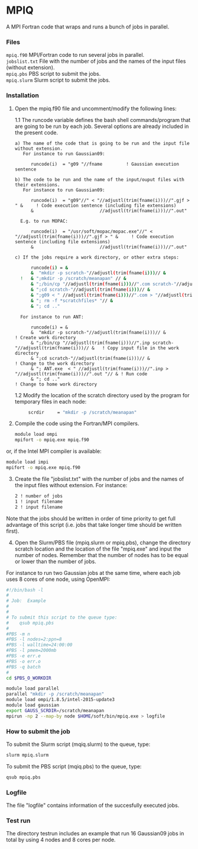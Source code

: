 # MPIQ

A MPI Fortran code that wraps and runs a bunch of jobs in parallel.

### Files 

``` mpiq.f90 ```        MPI/Fortran code to run several jobs in parallel.                           
``` jobslist.txt ```    File with the number of jobs and the names of the input files (without extension).                         
``` mpiq.pbs ```        PBS script to submit the jobs.                                                    
``` mpiq.slurm ```      Slurm script to submit the jobs.                                                         

### Installation

1. Open the mpiq.f90 file and uncomment/modify the following lines:

   1.1  The runcode variable defines the bash shell commands/program that are going to be run by each job.
        Several options are already included in the present code.

       a) The name of the code that is going to be run and the input file without extension.
          For instance to run Gaussian09:

   ```Fortran
         runcode(i)  = "g09 "//fname         ! Gaussian execution sentence 
   ```
 
       b) The code to be run and the name of the input/ouput files with their extensions. 
          For instance to run Gaussian09:

   ```Fortran
         runcode(i)  = "g09"//" < "//adjustl(trim(fname(i)))//".gjf > " &     ! Code execution sentence (including file extensions)
         &                         //adjustl(trim(fname(i)))//".out"          
   ```

         E.g. to run MOPAC:

   ```Fortran
         runcode(i)  = "/usr/soft/mopac/mopac.exe"//" < "//adjustl(trim(fname(i)))//".gjf > " &     ! Code execution sentence (including file extensions)
         &                         //adjustl(trim(fname(i)))//".out"          
   ```

       c) If the jobs require a work directory, or other extra steps: 

   ```bash
         runcode(i) = &
         &  "mkdir -p scratch-"//adjustl(trim(fname(i)))// &                                    ! Create work directory
     !   & ";mkdir -p /scratch/meanapan" // &                                                   ! Create scratch directory if needed 
         & ";/bin/cp "//adjustl(trim(fname(i)))//".com scratch-"//adjustl(trim(fname(i)))// &   ! Copy input file in the work directory
         & ";cd scratch-"//adjustl(trim(fname(i)))// &                                          ! Change to the work directory 
         & ";g09 < " //adjustl(trim(fname(i)))//".com > "//adjustl(trim(fname(i)))//".out "// & ! Run code 
         & "; rm -f *scratchfiles* "// &                                                        ! Remove scratch files if needed
         & "; cd .."                                                                            ! Change to home work directory   ```
   ```

         For instance to run ANT:

   ```Fortran
         runcode(i) = &
         &  "mkdir -p scratch-"//adjustl(trim(fname(i)))// &                                    ! Create work directory
         & ";/bin/cp "//adjustl(trim(fname(i)))//".inp scratch-"//adjustl(trim(fname(i)))// &   ! Copy input file in the work directory
         & ";cd scratch-"//adjustl(trim(fname(i)))// &                                          ! Change to the work directory 
         & "; ANT.exe  < " //adjustl(trim(fname(i)))//".inp > "//adjustl(trim(fname(i)))//".out "// & ! Run code 
         & "; cd .."                                                                            ! Change to home work directory 
   ```

   1.2  Modify the location of the scratch directory used by the program for temporary files in each node:

   ```bash
        scrdir     = "mkdir -p /scratch/meanapan"                              ! Scratch directory if needed
   ```


2. Compile the code using the Fortran/MPI compilers. 

   ```bash
   module load ompi 
   mpifort -o mpiq.exe mpiq.f90 
   ```

 or, if the Intel MPI compiler is available:

   ```bash
   module load impi 
   mpifort -o mpiq.exe mpiq.f90 
   ``` 

3. Create the file "jobslist.txt" with the number of jobs and the names of the input files without extension. For instance:
    ```bash 
    2 ! number of jobs
    1 ! input filename
    2 ! input filename
    ``` 

Note that the jobs should be written in order of time priority to get full advantage of this script 
(i.e. jobs that take longer time should be written first).

4. Open the Slurm/PBS file (mpiq.slurm or mpiq.pbs), change the directory scratch location and the location of the file "mpiq.exe" and 
input the number of nodes. Remember that the number of nodes has to be equal or lower than the number of jobs.

For instance to run two Gaussian jobs at the same time, where each job uses 8 cores of one node, using OpenMPI:

```bash
#!/bin/bash -l
#
# Job:  Example
#
#
# To submit this script to the queue type:
#    qsub mpiq.pbs
#
#PBS -m n
#PBS -l nodes=2:ppn=8
#PBS -l walltime=24:00:00
#PBS -l pmem=2000mb
#PBS -e err.e
#PBS -o err.o
#PBS -q batch
#
cd $PBS_O_WORKDIR

module load parallel
parallel "mkdir -p /scratch/meanapan"
module load ompi/1.8.5/intel-2015-update3 
module load gaussian
export GAUSS_SCRDIR=/scratch/meanapan
mpirun -np 2 --map-by node $HOME/soft/bin/mpiq.exe > logfile
```

### How to submit the job 

To submit the Slurm script (mqiq.slurm) to the queue, type:
```bash
slurm mpiq.slurm
```
To submit the PBS script (mqiq.pbs) to the queue, type:
```bash
qsub mpiq.pbs
```

### Logfile 

The file "logfile" contains information of the succesfully executed jobs.

### Test run 

The directory testrun includes an example that run 16 Gaussian09 jobs in total
by using 4 nodes and 8 cores per node.




